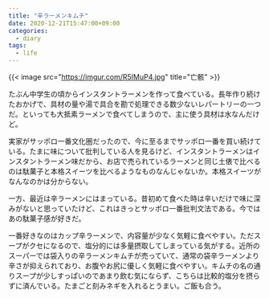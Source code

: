 ```yaml
---
title: "辛ラーメンキムチ"
date: 2020-12-21T15:47:00+09:00
categories:
  - diary
tags:
  - life
---
```



{{< image src="https://imgur.com/R5IMuP4.jpg" title="亡骸" >}}

たぶん中学生の頃からインスタントラーメンを作って食べている。長年作り続けたおかげで、具材の量や湯で具合を勘で処理できる数少ないレパートリーの一つだ。といっても大抵素ラーメンで食べてしまうので、主に使う具材は水なんだけど。

実家がサッポロ一番文化圏だったので、今に至るまでサッポロ一番を買い続けている。たまに味について批判している人を見るけど、インスタントラーメンはインスタントラーメン味だから、お店で売られているラーメンと同じ土俵で比べるのは駄菓子と本格スイーツを比べるようなものなんじゃないか。本格スイーツがなんなのかは分からない。

一方、最近は辛ラーメンにはまっている。昔初めて食べた時は辛いだけで味に深みがないと思っていたけど、これはきっとサッポロ一番批判文法である。今ではあの駄菓子感が好きだ。

一番好きなのはカップ辛ラーメンで、内容量が少なく気軽に食べやすい。ただスープがクセになるので、塩分的には多量摂取してしまっている気がする。近所のスーパーでは袋入りの辛ラーメンキムチが売っていて、通常の袋辛ラーメンより辛さが抑えられており、お腹やお尻に優しく気軽に食べやすい。キムチの名の通りスープが少しすっぱいのであまり飲む気にならず、こちらは比較的塩分を摂らずに済んでいる。たまごと刻みネギを入れるとうまい。ご飯も合う。